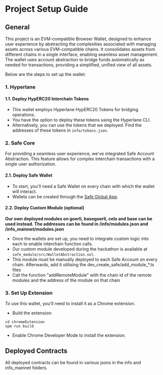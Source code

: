 # Project Setup Guide

## General

This project is an EVM-compatible Browser Wallet, designed to enhance user experience by abstracting the complexities associated with managing assets across various EVM-compatible chains. It consolidates assets from different chains in a single interface, enabling seamless asset management. The wallet uses account abstraction to bridge funds automatically as needed for transactions, providing a simplified, unified view of all assets.

Below are the steps to set up the wallet:

### 1. Hyperlane

#### 1.1. Deploy HypERC20 Interchain Tokens

- This wallet employs Hyperlane HypERC20 Tokens for bridging operations.
- You have the option to deploy these tokens using the Hyperlane CLI.
- Alternatively, you can use the tokens that we deployed. Find the addresses of these tokens in `info/tokens.json`.

### 2. Safe Core

For providing a seamless user experience, we've integrated Safe Account Abstraction. This feature allows for complex interchain transactions with a single user authorization.

#### 2.1. Deploy Safe Wallet

- To start, you'll need a Safe Wallet on every chain with which the wallet will interact.
- Wallets can be created through the [Safe Global App](https://app.safe.global/welcome).

#### 2.2. Deploy Custom Module **(optional)**

**Our own deployed modules on goerli, basegoerli, celo and base can be used instead. The addresses can be found in /info/modules.json and /info_mainnet/modules.json**
- Once the wallets are set up, you need to integrate custom logic into each to enable interchain function calls.
- Our custom module developed during the hackathon is available at `safe_module/src/WalletAbstraction.sol`.
- This module must be manually deployed to each Safe Account on every chain. Afterwards, add it utilising the dev_create_safe/add_module_*.ts files
- Call the function "addRemoteModule" with the chain id of the remote modules and the address of the module on that chain


### 3. Set Up Extension

To use this wallet, you'll need to install it as a Chrome extension.

- Build the extension:
````
cd chromeExtension
npm run build
````
- Enable Chrome Developer Mode to install the extension.


## Deployed Contracts
All deployed contracts can be found in various jsons in the info and info_mainnet folders.
